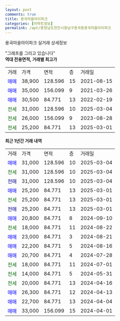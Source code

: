 ```yaml
---
layout: post
comments: true
title: 용곡마을아이파크
categories: [아파트정보]
permalink: /apt/충청남도천안시동남구용곡동용곡마을아이파크
---
```


용곡마을아이파크 실거래 상세정보

<script type="text/javascript">
  google.charts.load('current', {'packages':['line', 'corechart']});
  google.charts.setOnLoadCallback(drawChart);

  function drawChart() {
    var data = new google.visualization.DataTable();
    data.addColumn('date', '거래일');
    data.addColumn('number', "매매");
    data.addColumn('number', "전세");
    data.addColumn('number', "전매");

    data.addRows([[new Date(Date.parse("2025-03-04")), 31000, null, null], [new Date(Date.parse("2025-03-04")), null, 31000, null], [new Date(Date.parse("2025-03-04")), null, null, 31000], [new Date(Date.parse("2025-03-01")), 25200, null, null], [new Date(Date.parse("2025-03-01")), null, 25200, null], [new Date(Date.parse("2025-03-01")), null, null, 25200], [new Date(Date.parse("2024-09-10")), 20800, null, null], [new Date(Date.parse("2024-08-22")), null, 18000, null], [new Date(Date.parse("2024-08-21")), 23000, null, null], [new Date(Date.parse("2024-08-16")), 22200, null, null], [new Date(Date.parse("2024-07-28")), 20700, null, null], [new Date(Date.parse("2024-07-01")), null, 18000, null], [new Date(Date.parse("2024-05-31")), null, 14000, null], [new Date(Date.parse("2024-04-16")), null, 20000, null], [new Date(Date.parse("2024-04-13")), 26300, null, null], [new Date(Date.parse("2024-04-04")), 22700, null, null], [new Date(Date.parse("2024-04-01")), 33000, null, null]]);

    var options = {
      hAxis: {
        format: 'yyyy/MM/dd'
      },    
      lineWidth: 0,
      pointsVisible: true,    
      title: '최근 1년간 유형별 실거래가 분포',
      legend: { position: 'bottom' }
    };

    var formatter = new google.visualization.NumberFormat({pattern:'###,###'} );
    formatter.format(data, 1);
    formatter.format(data, 2);
    
    setTimeout(function() {
        var chart = new google.visualization.LineChart(document.getElementById('columnchart_material'));
        chart.draw(data, (options));
        document.getElementById('loading').style.display = 'none';
    }, 200);
  }
</script>


<div id="loading" style="z-index:20; display: block; margin-left: 0px">"그래프를 그리고 있습니다"</div>
<div id="columnchart_material" style="width: 95%; margin-left: 0px; display: block"></div>
<!-- contents start -->
<b>역대 전용면적, 거래별 최고가</b>
<table class="sortable">
    <tr>
      <td>거래</td>
      <td>가격</td>
      <td>면적</td>
      <td>층</td>
      <td>거래일</td>
    </tr>
        <tr>
          <td><a style="color: blue">매매</a></td>
          <td>38,900</td>
          <td>128.596</td>
          <td>15</td>
          <td>2021-08-15</td>
        </tr>            <tr>
          <td><a style="color: blue">매매</a></td>
          <td>35,000</td>
          <td>156.099</td>
          <td>9</td>
          <td>2021-03-26</td>
        </tr>            <tr>
          <td><a style="color: blue">매매</a></td>
          <td>30,500</td>
          <td>84.771</td>
          <td>13</td>
          <td>2022-02-19</td>
        </tr>        
        <tr>
              <td><a style="color: darkgreen">전세</a></td>
              <td>31,000</td>
              <td>128.596</td>
              <td>10</td>
              <td>2025-03-04</td>
            </tr>            <tr>
              <td><a style="color: darkgreen">전세</a></td>
              <td>26,000</td>
              <td>156.099</td>
              <td>9</td>
              <td>2023-08-28</td>
            </tr>            <tr>
              <td><a style="color: darkgreen">전세</a></td>
              <td>25,200</td>
              <td>84.771</td>
              <td>13</td>
              <td>2025-03-01</td>
            </tr>        
    
</table>

<b>최근 1년간 거래 내역</b>

<table class="sortable">
    <tr>
      <td>거래</td>
      <td>가격</td>
      <td>면적</td>
      <td>층</td>
      <td>거래일</td>
    </tr>
    <tr>
      <td><a style="color: blue">매매</a></td>
      <td>31,000</td>
      <td>128.596</td>
      <td>10</td>
      <td>2025-03-04</td>
    </tr>          <tr>
      <td><a style="color: darkgreen">전세</a></td>
      <td>31,000</td>
      <td>128.596</td>
      <td>10</td>
      <td>2025-03-04</td>
    </tr>          <tr>
      <td><a style="color: darkblue">전매</a></td>
      <td>31,000</td>
      <td>128.596</td>
      <td>10</td>
      <td>2025-03-04</td>
    </tr>          <tr>
      <td><a style="color: blue">매매</a></td>
      <td>25,200</td>
      <td>84.771</td>
      <td>13</td>
      <td>2025-03-01</td>
    </tr>          <tr>
      <td><a style="color: darkgreen">전세</a></td>
      <td>25,200</td>
      <td>84.771</td>
      <td>13</td>
      <td>2025-03-01</td>
    </tr>          <tr>
      <td><a style="color: darkblue">전매</a></td>
      <td>25,200</td>
      <td>84.771</td>
      <td>13</td>
      <td>2025-03-01</td>
    </tr>          <tr>
      <td><a style="color: blue">매매</a></td>
      <td>20,800</td>
      <td>84.771</td>
      <td>8</td>
      <td>2024-09-10</td>
    </tr>          <tr>
      <td><a style="color: darkgreen">전세</a></td>
      <td>18,000</td>
      <td>84.771</td>
      <td>11</td>
      <td>2024-08-22</td>
    </tr>          <tr>
      <td><a style="color: blue">매매</a></td>
      <td>23,000</td>
      <td>84.771</td>
      <td>3</td>
      <td>2024-08-21</td>
    </tr>          <tr>
      <td><a style="color: blue">매매</a></td>
      <td>22,200</td>
      <td>84.771</td>
      <td>5</td>
      <td>2024-08-16</td>
    </tr>          <tr>
      <td><a style="color: blue">매매</a></td>
      <td>20,700</td>
      <td>84.771</td>
      <td>4</td>
      <td>2024-07-28</td>
    </tr>          <tr>
      <td><a style="color: darkgreen">전세</a></td>
      <td>18,000</td>
      <td>84.771</td>
      <td>11</td>
      <td>2024-07-01</td>
    </tr>          <tr>
      <td><a style="color: darkgreen">전세</a></td>
      <td>14,000</td>
      <td>84.771</td>
      <td>5</td>
      <td>2024-05-31</td>
    </tr>          <tr>
      <td><a style="color: darkgreen">전세</a></td>
      <td>20,000</td>
      <td>84.771</td>
      <td>13</td>
      <td>2024-04-16</td>
    </tr>          <tr>
      <td><a style="color: blue">매매</a></td>
      <td>26,300</td>
      <td>84.771</td>
      <td>12</td>
      <td>2024-04-13</td>
    </tr>          <tr>
      <td><a style="color: blue">매매</a></td>
      <td>22,700</td>
      <td>84.771</td>
      <td>13</td>
      <td>2024-04-04</td>
    </tr>          <tr>
      <td><a style="color: blue">매매</a></td>
      <td>33,000</td>
      <td>156.099</td>
      <td>15</td>
      <td>2024-04-01</td>
    </tr>      </table>
<!-- contents end -->    

